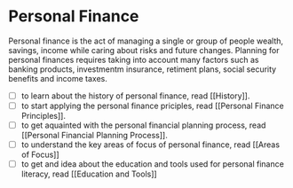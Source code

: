 # Personal Finance

Personal finance is the act of managing a single or group of people wealth, savings, income while caring about risks and future changes.
Planning for personal finances requires taking into account many factors such as banking products, investmentm insurance, retiment plans, social security benefits and income taxes.

- [ ] to learn about the history of personal finance, read [[History]].
- [ ] to start applying the personal finance priciples, read [[Personal Finance Principles]].
- [ ] to get aquainted with the personal financial planning process, read [[Personal Financial Planning Process]].
- [ ] to understand the key areas of focus of personal finance, read [[Areas of Focus]]
- [ ] to get and idea about the education and tools used for personal finance literacy, read [[Education and Tools]]